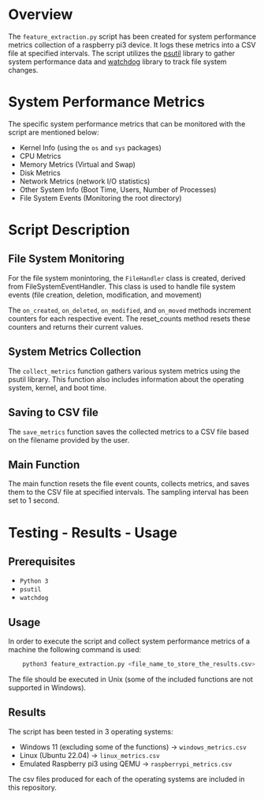 # Overview 
The `feature_extraction.py` script has been created for system performance metrics collection of a raspberry pi3 device.
It logs these metrics into a CSV file at specified intervals. 
The script utilizes the [psutil](https://psutil.readthedocs.io/en/latest/) library to gather system performance data and [watchdog](https://pypi.org/project/watchdog/) library to track file system changes.

# System Performance Metrics 
The specific system performance metrics that can be monitored with the script are mentioned below: 
- Kernel Info (using the `os` and `sys` packages)
- CPU Metrics  
- Memory Metrics (Virtual and Swap)
- Disk Metrics 
- Network Metrics (network I/O statistics) 
- Other System Info (Boot Time, Users, Number of Processes)
- File System Events (Monitoring the root directory) 

# Script Description 
## File System Monitoring 
For the file system monintoring, the `FileHandler` class is created, derived from FileSystemEventHandler. This class is used to handle file system events (file creation, deletion, modification, and movement)

The `on_created`, `on_deleted`, `on_modified`, and `on_moved` methods increment counters for each respective event.
The reset_counts method resets these counters and returns their current values.
## System Metrics Collection

The `collect_metrics` function gathers various system metrics using the psutil library.
This function also includes information about the operating system, kernel, and boot time.

## Saving to CSV file

The `save_metrics` function saves the collected metrics to a CSV file based on the filename provided by the user.
## Main Function

The main function resets the file event counts, collects metrics, and saves them to the CSV file at specified intervals. The sampling interval has been set to 1 second.

# Testing - Results - Usage 
## Prerequisites 
- `Python 3`
- `psutil`
- `watchdog`
## Usage 
In order to execute the script and collect system performance metrics of a machine the following command is used: 
``` bash
    python3 feature_extraction.py <file_name_to_store_the_results.csv>
```

The file should be executed in Unix (some of the included functions are not supported in Windows).
## Results 
The script has been tested in 3 operating systems: 
- Windows 11 (excluding some of the functions) -> `windows_metrics.csv`
- Linux (Ubuntu 22.04) -> `linux_metrics.csv`
- Emulated Raspberry pi3 using QEMU -> `raspberrypi_metrics.csv`

The csv files produced for each of the operating systems are included in this repository. 

